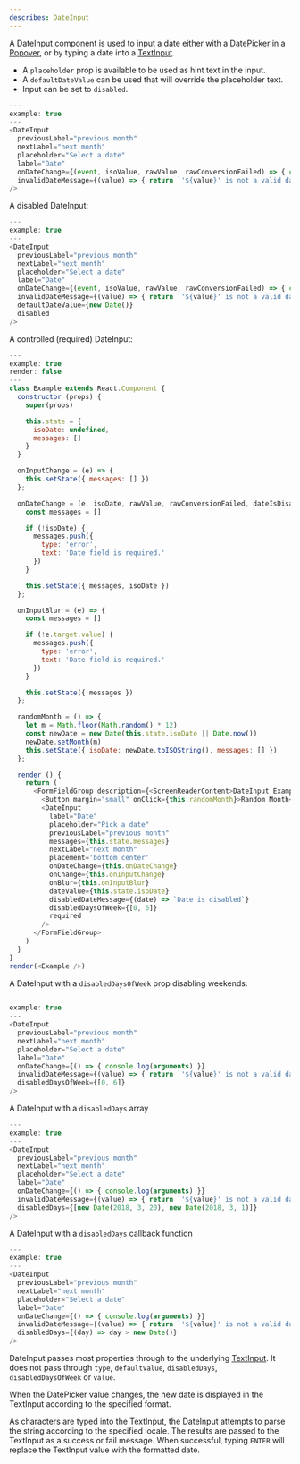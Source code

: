 ```yaml
---
describes: DateInput
---
```


A DateInput component is used to input a date either with a
[DatePicker](#DatePicker) in a [Popover](#Popover), or by typing a date into a
[TextInput](#TextInput). 
- A `placeholder` prop is available to be used as hint text in the input.
- A `defaultDateValue` can be used that will override the placeholder text.
- Input can be set to `disabled`.

```js
---
example: true
---
<DateInput
  previousLabel="previous month"
  nextLabel="next month"
  placeholder="Select a date"
  label="Date"
  onDateChange={(event, isoValue, rawValue, rawConversionFailed) => { console.log(event, isoValue, rawValue, rawConversionFailed) }}
  invalidDateMessage={(value) => { return `'${value}' is not a valid date` }}
/>
```

A disabled DateInput:

```js
---
example: true
---
<DateInput
  previousLabel="previous month"
  nextLabel="next month"
  placeholder="Select a date"
  label="Date"
  onDateChange={(event, isoValue, rawValue, rawConversionFailed) => { console.log(event, isoValue, rawValue, rawConversionFailed) }}
  invalidDateMessage={(value) => { return `'${value}' is not a valid date` }}
  defaultDateValue={new Date()}
  disabled
/>
```

A controlled (required) DateInput:

```js
---
example: true
render: false
---
class Example extends React.Component {
  constructor (props) {
    super(props)

    this.state = {
      isoDate: undefined,
      messages: []
    }
  }

  onInputChange = (e) => {
    this.setState({ messages: [] })
  };

  onDateChange = (e, isoDate, rawValue, rawConversionFailed, dateIsDisabled) => {
    const messages = []

    if (!isoDate) {
      messages.push({
        type: 'error',
        text: 'Date field is required.'
      })
    }

    this.setState({ messages, isoDate })
  };

  onInputBlur = (e) => {
    const messages = []

    if (!e.target.value) {
      messages.push({
        type: 'error',
        text: 'Date field is required.'
      })
    }

    this.setState({ messages })
  };

  randomMonth = () => {
    let m = Math.floor(Math.random() * 12)
    const newDate = new Date(this.state.isoDate || Date.now())
    newDate.setMonth(m)
    this.setState({ isoDate: newDate.toISOString(), messages: [] })
  };

  render () {
    return (
      <FormFieldGroup description={<ScreenReaderContent>DateInput Example</ScreenReaderContent>}>
        <Button margin="small" onClick={this.randomMonth}>Random Month</Button>
        <DateInput
          label="Date"
          placeholder="Pick a date"
          previousLabel="previous month"
          messages={this.state.messages}
          nextLabel="next month"
          placement='bottom center'
          onDateChange={this.onDateChange}
          onChange={this.onInputChange}
          onBlur={this.onInputBlur}
          dateValue={this.state.isoDate}
          disabledDateMessage={(date) => `Date is disabled`}
          disabledDaysOfWeek={[0, 6]}
          required
        />
      </FormFieldGroup>
    )
  }
}
render(<Example />)
```

A DateInput with a `disabledDaysOfWeek` prop disabling weekends:

```js
---
example: true
---
<DateInput
  previousLabel="previous month"
  nextLabel="next month"
  placeholder="Select a date"
  label="Date"
  onDateChange={() => { console.log(arguments) }}
  invalidDateMessage={(value) => { return `'${value}' is not a valid date` }}
  disabledDaysOfWeek={[0, 6]}
/>
```

A DateInput with a `disabledDays` array

```js
---
example: true
---
<DateInput
  previousLabel="previous month"
  nextLabel="next month"
  placeholder="Select a date"
  label="Date"
  onDateChange={() => { console.log(arguments) }}
  invalidDateMessage={(value) => { return `'${value}' is not a valid date` }}
  disabledDays={[new Date(2018, 3, 20), new Date(2018, 3, 1)]}
/>
```


A DateInput with a `disabledDays` callback function

```js
---
example: true
---
<DateInput
  previousLabel="previous month"
  nextLabel="next month"
  placeholder="Select a date"
  label="Date"
  onDateChange={() => { console.log(arguments) }}
  invalidDateMessage={(value) => { return `'${value}' is not a valid date` }}
  disabledDays={(day) => day > new Date()}
/>
```

DateInput passes most properties through to the underlying [TextInput](#TextInput).
It does not pass through `type`, `defaultValue`, `disabledDays`, `disabledDaysOfWeek`
or `value`.

When the DatePicker value changes, the new date is displayed in the TextInput
according to the specified format.

As characters are typed into the TextInput, the DateInput attempts to parse
the string according to the specified locale. The results are passed to the
TextInput as a success or fail message. When successful, typing `ENTER` will replace
the TextInput value with the formatted date.
